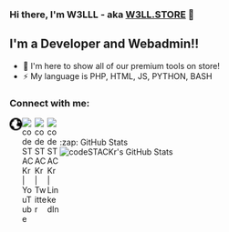 ### Hi there, I'm W3LLL - aka [W3LL.STORE][website] 👋

## I'm a Developer and Webadmin!!

- 🔭 I'm here to show all of our premium tools on store!
- ⚡ My language is PHP, HTML, JS, PYTHON, BASH

### Connect with me:

[<img align="left" alt="codeSTACKr.com" width="22px" src="https://raw.githubusercontent.com/iconic/open-iconic/master/svg/globe.svg" />][website]
[<img align="left" alt="codeSTACKr | YouTube" width="22px" src="https://cdn.jsdelivr.net/npm/simple-icons@v3/icons/icq.svg" />][icq]
[<img align="left" alt="codeSTACKr | Twitter" width="22px" src="https://cdn.jsdelivr.net/npm/simple-icons@v3/icons/telegram.svg" />][telegram]
[<img align="left" alt="codeSTACKr | LinkedIn" width="22px" src="https://cdn.jsdelivr.net/npm/simple-icons@v3/icons/skype.svg" />][skype]

<br />
<br />

<summary>:zap: GitHub Stats</summary>

<img align="left" alt="codeSTACKr's GitHub Stats" src="https://github-readme-stats.vercel.app/api?username=W3LLLL&show_icons=true&theme=dracula&hide_border=true" />


[website]: https://w3ll.shop
[icq]: @W3LLSTORE_OFFICIAL
[telegram]: @W3LLSTORE
[skype]: live:georgelolang0407
